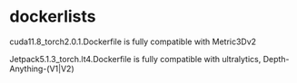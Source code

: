 # dockerlists

cuda11.8_torch2.0.1.Dockerfile is fully compatible with Metric3Dv2

Jetpack5.1.3_torch.lt4.Dockerfile is fully compatible with ultralytics, Depth-Anything-(V1|V2)